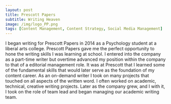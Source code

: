 ```yaml
---
layout: post
title: Prescott Papers
subtitle: Writing Heaven
image: /img/logo_PP.png
tags: [Content Management, Content Strategy, Social Media Management]
---
```

I began writing for Prescott Papers in 2014 as a Psychology student at a liberal arts college. Prescott Papers
gave me the perfect opportunity to hone the writing skills I was learning at school. I entered into the company
as a part-time writer but overtime advanced my position within the company to that of a editorial management role.
It was at Prescott that I learned some of the fundamental skills that would later serve as the foundation of my content career. 
As an on-demand writer I took on many projects that touched on all aspects of the written word. I often worked on academic, technical, creative writing projects.
Later as the company grew, and I with it, I took on the role of team lead and began managing our academic writing team.
